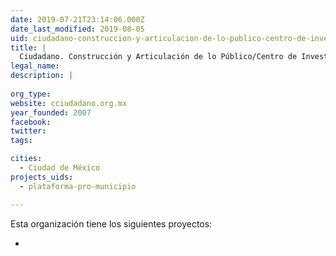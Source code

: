 ```yaml
---
date: 2019-07-21T23:14:06.000Z
date_last_modified: 2019-08-05
uid: ciudadano-construccion-y-articulacion-de-lo-publico-centro-de-investigaciones-y-estudios-en-antropologia-social-ciesas
title: |
  Ciudadano. Construcción y Articulación de lo Público/Centro de Investigaciones y Estudios en Antropología Social (CIESAS)
legal_name: 
description: |
  
org_type: 
website: cciudadano.org.mx
year_founded: 2007
facebook: 
twitter: 
tags:

cities: 
  - Ciudad de México
projects_uids:
  - plataforma-pro-municipio

---
```


Esta organización tiene los siguientes proyectos:

- [](/proyectos/plataforma-pro-municipio)

